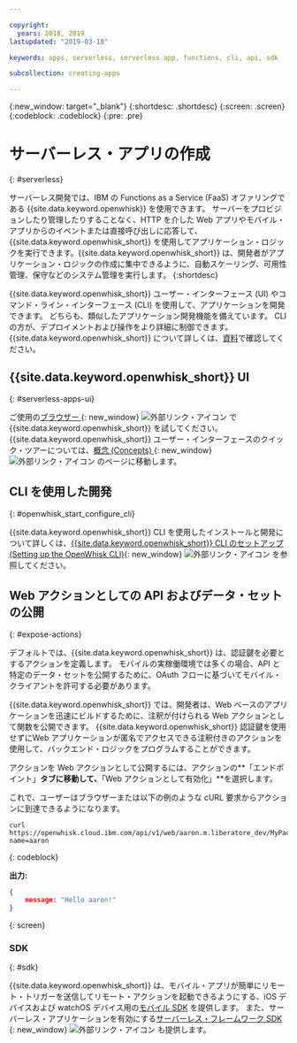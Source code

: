 ```yaml
---

copyright:
  years: 2018, 2019
lastupdated: "2019-03-18"

keywords: apps, serverless, serverless app, functions, cli, api, sdk

subcollection: creating-apps

---
```

{:new_window: target="_blank"}
{:shortdesc: .shortdesc}
{:screen: .screen}
{:codeblock: .codeblock}
{:pre: .pre}

# サーバーレス・アプリの作成
{: #serverless}

サーバーレス開発では、IBM の Functions as a Service (FaaS) オファリングである {{site.data.keyword.openwhisk}} を使用できます。 サーバーをプロビジョンしたり管理したりすることなく、HTTP を介した Web アプリやモバイル・アプリからのイベントまたは直接呼び出しに応答して、{{site.data.keyword.openwhisk_short}} を使用してアプリケーション・ロジックを実行できます。{{site.data.keyword.openwhisk_short}} は、開発者がアプリケーション・ロジックの作成に集中できるように、自動スケーリング、可用性管理、保守などのシステム管理を実行します。
{:shortdesc}

{{site.data.keyword.openwhisk_short}} ユーザー・インターフェース (UI) やコマンド・ライン・インターフェース (CLI) を使用して、アプリケーションを開発できます。 どちらも、類似したアプリケーション開発機能を備えています。 CLI の方が、デプロイメントおよび操作をより詳細に制御できます。 {{site.data.keyword.openwhisk_short}} について詳しくは、[資料](/docs/openwhisk?topic=cloud-functions-index)で確認してください。

## {{site.data.keyword.openwhisk_short}} UI
{: #serverless-apps-ui}

ご使用の[ブラウザー ](https://{DomainName}/openwhisk/actions){: new_window} ![外部リンク・アイコン](../../icons/launch-glyph.svg "外部リンク・アイコン") で {{site.data.keyword.openwhisk_short}} を試してください。{{site.data.keyword.openwhisk_short}} ユーザー・インターフェースのクイック・ツアーについては、[概念 (Concepts) ](https://{DomainName}/openwhisk/learn){: new_window} ![外部リンク・アイコン](../../icons/launch-glyph.svg "外部リンク・アイコン") のページに移動します。

## CLI を使用した開発
{: #openwhisk_start_configure_cli}

{{site.data.keyword.openwhisk_short}} CLI を使用したインストールと開発について詳しくは、[{{site.data.keyword.openwhisk_short}} CLI のセットアップ (Setting up the OpenWhisk CLI)](https://{DomainName}/openwhisk/cli){: new_window} ![外部リンク・アイコン](../../icons/launch-glyph.svg "外部リンク・アイコン") を参照してください。

## Web アクションとしての API およびデータ・セットの公開
{: #expose-actions}

デフォルトでは、{{site.data.keyword.openwhisk_short}} は、認証鍵を必要とするアクションを定義します。 モバイルの実稼働環境では多くの場合、API と特定のデータ・セットを公開するために、OAuth フローに基づいてモバイル・クライアントを許可する必要があります。

{{site.data.keyword.openwhisk_short}} では、開発者は、Web ベースのアプリケーションを迅速にビルドするために、注釈が付けられる Web アクションとして関数を公開できます。 {{site.data.keyword.openwhisk_short}} 認証鍵を使用せずにWeb アプリケーションが匿名でアクセスできる注釈付きのアクションを使用して、バックエンド・ロジックをプログラムすることができます。

アクションを Web アクションとして公開するには、アクションの**「エンドポイント」**タブに移動して、**「Web アクションとして有効化」**を選択します。

これで、ユーザーはブラウザーまたは以下の例のような cURL 要求からアクションに到達できるようになります。
```
curl https://openwhisk.cloud.ibm.com/api/v1/web/aaron.m.liberatore_dev/MyPackage/helloWorld.json?name=aaron
```
{: codeblock}

**出力:**
```json
{
    message: "Hello aaron!"
}
```
{: screen}

### SDK
{: #sdk}

{{site.data.keyword.openwhisk_short}} は、モバイル・アプリが簡単にリモート・トリガーを送信してリモート・アクションを起動できるようにする、iOS デバイスおよび watchOS デバイス用の[モバイル SDK](/docs/openwhisk?topic=cloud-functions-openwhisk_mobile_sdk) を提供します。 また、サーバーレス・アプリケーションを有効にする[サーバーレス・フレームワーク SDK ](/docs/openwhisk?topic=cloud-functions-openwhisk_goserverless){: new_window} ![外部リンク・アイコン](../../icons/launch-glyph.svg "外部リンク・アイコン") も提供します。

